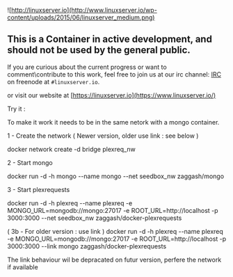 ![http://linuxserver.io](http://www.linuxserver.io/wp-content/uploads/2015/06/linuxserver_medium.png)

## This is a Container in active development, and should not be used by the general public.
If you are curious about the current progress or want to comment\contribute to this work, feel free to join us at our irc channel:
[IRC](https://www.linuxserver.io/index.php/irc/) on freenode at `#linuxserver.io`.

or visit our website at [https://linuxserver.io](https://www.linuxserver.io/)

Try it :

To make it work it needs to be in the same netork with a mongo container.

1 - Create the network ( Newer version, older use link : see below )

docker network create -d bridge plexreq_nw

2 - Start mongo

docker run -d -h mongo --name mongo --net seedbox_nw zaggash/mongo

3 - Start plexrequests

docker run -d -h plexreq --name plexreq -e MONGO_URL=mongodb://mongo:27017 -e ROOT_URL=http://localhost -p 3000:3000 --net seedbox_nw zaggash/docker-plexrequests

( 3b - For older version : use link )
docker run -d -h plexreq --name plexreq -e MONGO_URL=mongodb://mongo:27017 -e ROOT_URL=http://localhost -p 3000:3000 --link mongo zaggash/docker-plexrequests

The link behaviour wil be depracated on futur version, perfere the network if available
